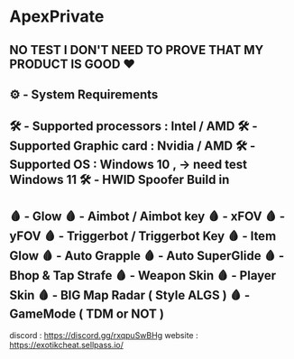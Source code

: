 # ApexPrivate

NO TEST I DON'T NEED TO PROVE THAT MY PRODUCT IS GOOD ❤️
-------------------------------
⚙️ - System Requirements
-------------------------------
🛠 - Supported processors : Intel / AMD
🛠 - Supported Graphic card : Nvidia / AMD
🛠 - Supported OS : Windows 10 ,  -> need test Windows 11
🛠 - HWID Spoofer Build in
-------------------------------
🩸 - Glow
🩸 - Aimbot / Aimbot key
🩸 - xFOV
🩸 - yFOV
🩸 - Triggerbot / Triggerbot Key
🩸 - Item Glow
🩸 - Auto Grapple
🩸 - Auto SuperGlide
🩸 - Bhop & Tap Strafe
🩸 - Weapon Skin
🩸 - Player Skin
🩸 - BIG Map Radar ( Style ALGS )
🩸 - GameMode ( TDM or NOT )
------------------------------- 
discord : https://discord.gg/rxqpuSwBHg
website : https://exotikcheat.sellpass.io/

